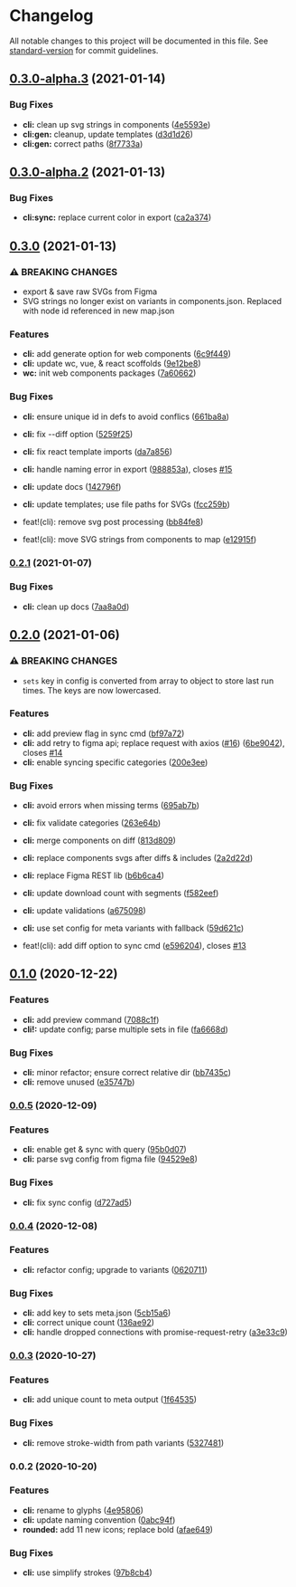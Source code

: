 # Changelog

All notable changes to this project will be documented in this file. See [standard-version](https://github.com/conventional-changelog/standard-version) for commit guidelines.

## [0.3.0-alpha.3](https://github.com/gorango/glyphs/compare/@glyphs/cli-v0.3.0-alpha.2...@glyphs/cli-v0.3.0-alpha.3) (2021-01-14)


### Bug Fixes

* **cli:** clean up svg strings in components ([4e5593e](https://github.com/gorango/glyphs/commit/4e5593e339502f18dff18878b1fbf116f1f1c7f3))
* **cli:gen:** cleanup, update templates ([d3d1d26](https://github.com/gorango/glyphs/commit/d3d1d26f05681ac92f1d6cffdaf692d9bf6782f7))
* **cli:gen:** correct paths ([8f7733a](https://github.com/gorango/glyphs/commit/8f7733a763b53878f9dd769f6cb3929f7b0d654d))

## [0.3.0-alpha.2](https://github.com/gorango/glyphs/compare/@glyphs/cli-v0.3.0-alpha.1...@glyphs/cli-v0.3.0-alpha.2) (2021-01-13)


### Bug Fixes

* **cli:sync:** replace current color in export ([ca2a374](https://github.com/gorango/glyphs/commit/ca2a3740ee3d813204e4db1f5757c3d85c2e51a0))

## [0.3.0](https://github.com/gorango/glyphs/compare/@glyphs/cli-v0.2.1...@glyphs/cli-v0.3.0-alpha.1) (2021-01-13)


### ⚠ BREAKING CHANGES

* export & save raw SVGs from Figma
* SVG strings no longer exist on variants in components.json. Replaced with node id referenced in new map.json

### Features

* **cli:** add generate option for web components ([6c9f449](https://github.com/gorango/glyphs/commit/6c9f4494e8e0a920f969f7ce1ecd5487c61bcdd5))
* **cli:** update wc, vue, & react scoffolds ([9e12be8](https://github.com/gorango/glyphs/commit/9e12be87e1f1c0dd18e675a48400b16df37ec14e))
* **wc:** init web components packages ([7a60662](https://github.com/gorango/glyphs/commit/7a60662bcdb189d1dbca9dedd00fa2a3e1b43aa6))


### Bug Fixes

* **cli:** ensure unique id in defs to avoid conflics ([661ba8a](https://github.com/gorango/glyphs/commit/661ba8ae9856158102b341f1f437dbc9530d313b))
* **cli:** fix --diff option ([5259f25](https://github.com/gorango/glyphs/commit/5259f25a8a6bc5054671a489f036031e0282e6ff))
* **cli:** fix react template imports ([da7a856](https://github.com/gorango/glyphs/commit/da7a8567b53876af73143efacd8d9914a362cf4c))
* **cli:** handle naming error in export ([988853a](https://github.com/gorango/glyphs/commit/988853af4f557720e79f572feb802977f91960c1)), closes [#15](https://github.com/gorango/glyphs/issues/15)
* **cli:** update docs ([142796f](https://github.com/gorango/glyphs/commit/142796f1a3543ddfefee1b76205644533e56c802))
* **cli:** update templates; use file paths for SVGs ([fcc259b](https://github.com/gorango/glyphs/commit/fcc259bc468d9a216271a1cdaf9287d54274964f))


* feat!(cli): remove svg post processing ([bb84fe8](https://github.com/gorango/glyphs/commit/bb84fe846b2491519fe71232387064840cb98071))
* feat!(cli): move SVG strings from components to map ([e12915f](https://github.com/gorango/glyphs/commit/e12915f974ff3c31096cc3ad975a6e28358cd9f9))

### [0.2.1](https://github.com/gorango/glyphs/compare/@glyphs/cli-v0.2.0...@glyphs/cli-v0.2.1) (2021-01-07)


### Bug Fixes

* **cli:** clean up docs ([7aa8a0d](https://github.com/gorango/glyphs/commit/7aa8a0d2553876f9faf960666e10337d8300c17d))

## [0.2.0](https://github.com/gorango/glyphs/compare/@glyphs/cli-v0.1.0...@glyphs/cli-v0.2.0) (2021-01-06)


### ⚠ BREAKING CHANGES

* `sets` key in config is converted from array to object to store last run times. The keys are now lowercased.

### Features

* **cli:** add preview flag in sync cmd ([bf97a72](https://github.com/gorango/glyphs/commit/bf97a725bc4fe3911d9f40074f657a68493f7dac))
* **cli:** add retry to figma api; replace request with axios ([#16](https://github.com/gorango/glyphs/issues/16)) ([6be9042](https://github.com/gorango/glyphs/commit/6be904291240d6d0df270dfad70ccd9da6ea8661)), closes [#14](https://github.com/gorango/glyphs/issues/14)
* **cli:** enable syncing specific categories ([200e3ee](https://github.com/gorango/glyphs/commit/200e3eed0857a7d3a8de150e53015f1a17540cd8))


### Bug Fixes

* **cli:** avoid errors when missing terms ([695ab7b](https://github.com/gorango/glyphs/commit/695ab7bd302ffcbc62e903fe638a4ce867dd17b9))
* **cli:** fix validate categories ([263e64b](https://github.com/gorango/glyphs/commit/263e64b798a0feb4d2402c672c6e07665394ed2a))
* **cli:** merge components on diff ([813d809](https://github.com/gorango/glyphs/commit/813d8091434bd5f21c9f7206a40a347c541aa9f0))
* **cli:** replace components svgs after diffs & includes ([2a2d22d](https://github.com/gorango/glyphs/commit/2a2d22ddc62f5cb7a31d232c7017140002498d23))
* **cli:** replace Figma REST lib ([b6b6ca4](https://github.com/gorango/glyphs/commit/b6b6ca4b8aeb2ef93b5588bcf96cf63ee3389dc4))
* **cli:** update download count with segments ([f582eef](https://github.com/gorango/glyphs/commit/f582eeff90e399e3df609586996f93978946c5a2))
* **cli:** update validations ([a675098](https://github.com/gorango/glyphs/commit/a675098f03d51d88271a7b6749b752f6d423cc83))
* **cli:** use set config for meta variants with fallback ([59d621c](https://github.com/gorango/glyphs/commit/59d621c200d825c1bed2a0e017f5852cb9b46cf3))


* feat!(cli): add diff option to sync cmd ([e596204](https://github.com/gorango/glyphs/commit/e596204a7222388b82ccc4ce2415af9b37898b0d)), closes [#13](https://github.com/gorango/glyphs/issues/13)

## [0.1.0](https://github.com/gorango/glyphs/compare/@glyphs/cli-v0.0.5...@glyphs/cli-v0.1.0) (2020-12-22)


### Features

* **cli:** add preview command ([7088c1f](https://github.com/gorango/glyphs/commit/7088c1f43de6d70d851f67136cf6cbc4aa992e6d))
* **cli!:** update config; parse multiple sets in file ([fa6668d](https://github.com/gorango/glyphs/commit/fa6668dabc29732ed7eb8e6170ff8fbe898b7a91))


### Bug Fixes

* **cli:** minor refactor; ensure correct relative dir ([bb7435c](https://github.com/gorango/glyphs/commit/bb7435c59216809dd0f996199dc42ca3dfb2ad9e))
* **cli:** remove unused ([e35747b](https://github.com/gorango/glyphs/commit/e35747b2f4cdcdd179c654fe73d5e19eeac065f8))

### [0.0.5](https://github.com/gorango/glyphs/compare/@glyphs/cli-v0.0.4...@glyphs/cli-v0.0.5) (2020-12-09)


### Features

* **cli:** enable get & sync with query ([95b0d07](https://github.com/gorango/glyphs/commit/95b0d0740ac6c69cc9f1d7cebe51616e0bcfbfb9))
* **cli:** parse svg config from figma file ([94529e8](https://github.com/gorango/glyphs/commit/94529e8200aa25726ec7012a3271ff9fffedd201))


### Bug Fixes

* **cli:** fix sync config ([d727ad5](https://github.com/gorango/glyphs/commit/d727ad519b2c3c1c0e25beede300c920e4ca2ebf))

### [0.0.4](https://github.com/gorango/glyphs/compare/@glyphs/cli-v0.0.3...@glyphs/cli-v0.0.4) (2020-12-08)


### Features

* **cli:** refactor config; upgrade to variants ([0620711](https://github.com/gorango/glyphs/commit/062071158b955898cd89df5a7edaa12844018700))


### Bug Fixes

* **cli:** add key to sets meta.json ([5cb15a6](https://github.com/gorango/glyphs/commit/5cb15a6e7984e8d688397c09a9bb0f6177e94daa))
* **cli:** correct unique count ([136ae92](https://github.com/gorango/glyphs/commit/136ae92f3586569fb70722f7ca9879c9d5fafce8))
* **cli:** handle dropped connections with promise-request-retry ([a3e33c9](https://github.com/gorango/glyphs/commit/a3e33c9e3e85af7ac50fd0db98bd0e6353512cd7))

### [0.0.3](https://github.com/gorango/glyphs/compare/@glyphs/cli-v0.0.2...@glyphs/cli-v0.0.3) (2020-10-27)


### Features

* **cli:** add unique count to meta output ([1f64535](https://github.com/gorango/glyphs/commit/1f6453503c342211b7c0abd915da7bb64f5cd787))


### Bug Fixes

* **cli:** remove stroke-width from path variants ([5327481](https://github.com/gorango/glyphs/commit/53274811bf114bae3abf2b83260a22c3f6e507c6))

### 0.0.2 (2020-10-20)


### Features

* **cli:** rename to glyphs ([4e95806](https://github.com/gorango/glyphs/commit/4e958060bd02eb2281dee2f2b748cdefd4252e3e))
* **cli:** update naming convention ([0abc94f](https://github.com/gorango/glyphs/commit/0abc94fbdc26fe5e2173cae72db55507d9e2d806))
* **rounded:** add 11 new icons; replace bold ([afae649](https://github.com/gorango/glyphs/commit/afae649eb737335d1318601cec23e288b7afc104))


### Bug Fixes

* **cli:** use simplify strokes ([97b8cb4](https://github.com/gorango/glyphs/commit/97b8cb4df88830e93abdd35e5b8fe4cf3f7318a5))
